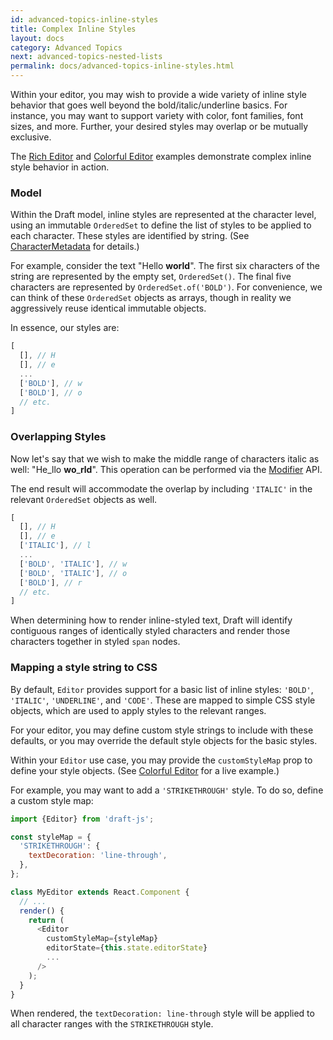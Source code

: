```yaml
---
id: advanced-topics-inline-styles
title: Complex Inline Styles
layout: docs
category: Advanced Topics
next: advanced-topics-nested-lists
permalink: docs/advanced-topics-inline-styles.html
---
```


Within your editor, you may wish to provide a wide variety of inline style
behavior that goes well beyond the bold/italic/underline basics. For instance,
you may want to support variety with color, font families, font sizes, and more.
Further, your desired styles may overlap or be mutually exclusive.

The [Rich Editor](http://github.com/facebook/draft-js/tree/master/examples/draft-0-9-1/rich) and
[Colorful Editor](http://github.com/facebook/draft-js/tree/master/examples/draft-0-9-1/color)
examples demonstrate complex inline style behavior in action.

### Model

Within the Draft model, inline styles are represented at the character level,
using an immutable `OrderedSet` to define the list of styles to be applied to
each character. These styles are identified by string. (See [CharacterMetadata](/draft-js/docs/api-reference-character-metadata.html)
for details.)

For example, consider the text "Hello **world**". The first six characters of
the string are represented by the empty set, `OrderedSet()`. The final five
characters are represented by `OrderedSet.of('BOLD')`. For convenience, we can
think of these `OrderedSet` objects as arrays, though in reality we aggressively
reuse identical immutable objects.

In essence, our styles are:

```js
[
  [], // H
  [], // e
  ...
  ['BOLD'], // w
  ['BOLD'], // o
  // etc.
]
```

### Overlapping Styles

Now let's say that we wish to make the middle range of characters italic as well:
"He_llo **wo**_**rld**". This operation can be performed via the
[Modifier](/draft-js/docs/api-reference-modifier.html) API.

The end result will accommodate the overlap by including `'ITALIC'` in the
relevant `OrderedSet` objects as well.

```js
[
  [], // H
  [], // e
  ['ITALIC'], // l
  ...
  ['BOLD', 'ITALIC'], // w
  ['BOLD', 'ITALIC'], // o
  ['BOLD'], // r
  // etc.
]
```

When determining how to render inline-styled text, Draft will identify
contiguous ranges of identically styled characters and render those characters
together in styled `span` nodes.

### Mapping a style string to CSS

By default, `Editor` provides support for a basic list of inline styles:
`'BOLD'`, `'ITALIC'`, `'UNDERLINE'`, and `'CODE'`. These are mapped to simple CSS
style objects, which are used to apply styles to the relevant ranges.

For your editor, you may define custom style strings to include with these
defaults, or you may override the default style objects for the basic styles.

Within your `Editor` use case, you may provide the `customStyleMap` prop
to define your style objects. (See
[Colorful Editor](http://github.com/facebook/draft-js/tree/master/examples/draft-0-9-1/color)
for a live example.)

For example, you may want to add a `'STRIKETHROUGH'` style. To do so, define a
custom style map:

```js
import {Editor} from 'draft-js';

const styleMap = {
  'STRIKETHROUGH': {
    textDecoration: 'line-through',
  },
};

class MyEditor extends React.Component {
  // ...
  render() {
    return (
      <Editor
        customStyleMap={styleMap}
        editorState={this.state.editorState}
        ...
      />
    );
  }
}
```

When rendered, the `textDecoration: line-through` style will be applied to all
character ranges with the `STRIKETHROUGH` style.
